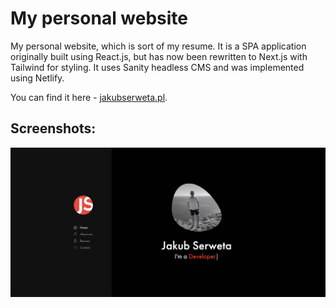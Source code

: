 # My personal website

My personal website, which is sort of my resume. It is a SPA application originally built using React.js, but has now been rewritten to Next.js with Tailwind for styling. It uses Sanity headless CMS and was implemented using Netlify.

You can find it here - [jakubserweta.pl](https://jakubserweta.pl/).

## Screenshots:

<img src="https://github.com/jserweta/js-website/blob/main/home-screen.png" width="1897">
